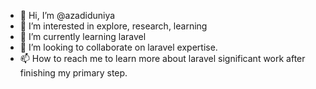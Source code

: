 - 👋 Hi, I’m @azadiduniya
- 👀 I’m interested in explore, research, learning
- 🌱 I’m currently learning laravel
- 💞️ I’m looking to collaborate on laravel expertise.
- 📫 How to reach me to learn more about laravel significant work after finishing my primary step.

<!---
azadiduniya/azadiduniya is a ✨ special ✨ repository because its `README.md` (this file) appears on your GitHub profile.
You can click the Preview link to take a look at your changes.
--->
